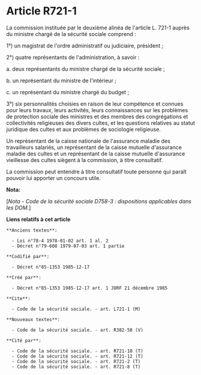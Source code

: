 # Article R721-1

La commission instituée par le deuxième alinéa de l'article L. 721-1 auprès du ministre chargé de la sécurité sociale
comprend   : 

1°) un magistrat de l'ordre administratif ou judiciaire, président ; 

2°) quatre représentants de l'administration, à savoir : 

a. deux représentants du ministre chargé de la sécurité sociale ; 

b. un représentant du ministre de l'intérieur ; 

c. un représentant du ministre chargé du budget ; 

3°) six personnalités choisies en raison de leur compétence et connues pour leurs travaux, leurs activités, leurs
connaissances sur les problèmes de protection sociale des ministres et des membres des congrégations et collectivités
religieuses des divers cultes, et les questions relatives au statut juridique des cultes et aux problèmes de sociologie
religieuse. 

Un représentant de la caisse nationale de l'assurance maladie des travailleurs salariés, un représentant de la caisse
mutuelle d'assurance maladie des cultes et un représentant de la caisse mutuelle d'assurance vieillesse des cultes siègent à
la commission, à titre consultatif. 

La commission peut entendre à titre consultatif toute personne qui paraît pouvoir lui apporter un concours utile.

**Nota:**

[*Nota - Code de la sécurité sociale D758-3 : dispositions applicables dans les DOM.*]

**Liens relatifs à cet article**

	**Anciens textes**:

	  - Loi n°78-4 1978-01-02 art. 1 al. 2
	  - Décret n°79-608 1979-07-03 art. 1 partie

	**Codifié par**:

	  - Décret n°85-1353 1985-12-17

	**Créé par**:

	  - Décret n°85-1353 1985-12-17 art. 1 JORF 21 décembre 1985

	**Cite**:

	  - Code de la sécurité sociale. - art. L721-1 (M)

	**Nouveaux textes**:

	  - Code de la sécurité sociale. - art. R382-58 (V)

	**Cité par**:

	  - Code de la sécurité sociale. - art. R721-10 (T)
	  - Code de la sécurité sociale. - art. R721-12 (T)
	  - Code de la sécurité sociale. - art. R721-2 (T)
	  - Code de la sécurité sociale. - art. R721-8 (T)
